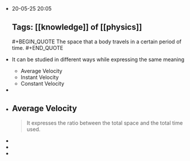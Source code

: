 - 20-05-25 20:05
  
  Tags: [[knowledge]] of [[physics]]
  ---
  #+BEGIN_QUOTE
  The space that a body travels in a certain period of time.
  #+END_QUOTE
- It can be studied in different ways while expressing the same meaning
	- Average Velocity
	- Instant Velocity
	- Constant Velocity
-
- ## Average Velocity
  
  
  > It expresses the ratio between the total space and the total time used.
-
-
-